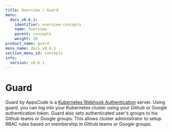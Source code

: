 ```yaml
---
title: Overview | Guard
menu:
  docs_v0.6.1:
    identifier: overview-concepts
    name: Overview
    parent: concepts
    weight: 10
product_name: guard
menu_name: docs_v0.6.1
section_menu_id: concepts
info:
  version: v0.6.1
---
```


# Guard

 Guard by AppsCode is a [Kubernetes Webhook Authentication](https://kubernetes.io/docs/admin/authentication/#webhook-token-authentication) server. Using guard, you can log into your Kubernetes cluster using your Github or Google authentication token. Guard also sets authenticated user's groups to his Github teams or Google groups. This allows cluster administrator to setup RBAC rules based on membership in Github teams or Google groups.
